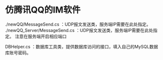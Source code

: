 # 仿腾讯QQ的IM软件

./newQQ/MessageSend.cs ：UDP报文发送类，服务端IP需要在此处指定。
./newQQ_Server/MessageSend.cs ：UDP报文发送类，服务端IP需要在此处指定。
注意在服务端开启相应端口

DBHelper.cs ：数据库工具类，提供数据库访问的接口，填入自己的MySQL数据库账号密码。
